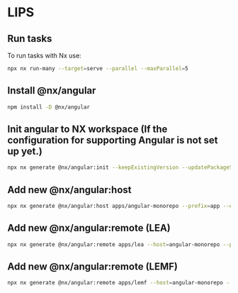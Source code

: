 # LIPS

## Run tasks

To run tasks with Nx use:

```sh
npx nx run-many --target=serve --parallel --maxParallel=5
```

## Install @nx/angular

```sh
npm install -D @nx/angular
```

## Init angular to NX workspace (If the configuration for supporting Angular is not set up yet.)

```sh
npx nx generate @nx/angular:init --keepExistingVersion --updatePackageScripts
```

## Add new @nx/angular:host

```sh
npx nx generate @nx/angular:host apps/angular-monorepo --prefix=app --e2eTestRunner=none
```

## Add new @nx/angular:remote (LEA)

```sh
npx nx generate @nx/angular:remote apps/lea --host=angular-monorepo --prefix=app --e2eTestRunner=none
```

## Add new @nx/angular:remote (LEMF)

```sh
npx nx generate @nx/angular:remote apps/lemf --host=angular-monorepo --prefix=app --e2eTestRunner=none
```
